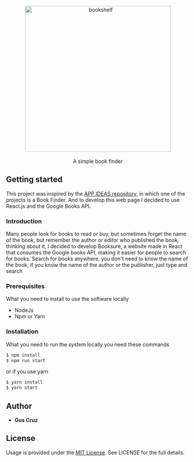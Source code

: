 <p align="center">
  <img alt="bookshelf" src="https://i.imgur.com/rxKK0Bg.png" width="400"><br/><br/>
  A simple book finder
</p>

## Getting started

This project was inspired by the [APP IDEAS repository](https://github.com/florinpop17/app-ideas/blob/master/Projects/2-Intermediate/Book-Finder-App.md), in which one of the projects is a Book Finder. And to develop this web page I decided to use React.js and the Google Books API.

### Introduction

Many people look for books to read or buy, but sometimes forget the name of the book, but remember the author or editor who published the book, thinking about it, I decided to develop Booksure, a website made in React that consumes the Google books API, making it easier for people to search for books.
Search for books anywhere, you don't need to know the name of the book, if you know the name of the author or the publisher, just type and search

### Prerequisites

What you need to install to use the software locally

- NodeJs
- Npm or Yarn

### Installation

What you need to run the system locally you need these commands

```sh
$ npm install
$ npm run start
```

or if you use yarn

```sh
$ yarn install
$ yarn start
```

## Author

- **Gus Cruz**

## License

Usage is provided under the [MIT License](https://mit-license.org/). See LICENSE for the full details.
